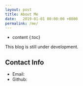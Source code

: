 ```yaml
---
layout: post
title: About Me
date:   2019-01-01 00:00:00 +0800
permalink: /me/
---
```


* content
{:toc}


This blog is still under development.


Contact Info
-----------------------------------------------------------------

+ Email: 
+ Github:

